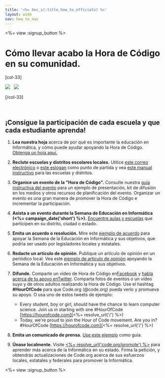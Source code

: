 ```yaml
---
title: '<%= hoc_s(:title_how_to_officials) %>'
layout: wide
nav: how_to_nav
---
```

<%= view :signup_button %>

# Cómo llevar acabo la Hora de Código en su comunidad.

[col-33]

![](/images/fit-275/highlight-obama.png)&nbsp;&nbsp;&nbsp;![](/images/fit-246/dan.jpg)

[/col-33]

<p style="clear:both">&nbsp;</p>

## ¡Consigue la participación de cada escuela y que cada estudiante aprenda!

1. **Lea nuestra hoja** acerca de por qué es importante la educación en Informática, y cómo puede ayudar apoyando la Hora de Código. [Obtenga un hoja aquí.](/files/hoc-one-pager-public-officials-2016.pdf)

2. **Reclute escuelas y distritos escolares locales.** Utilice [este correo electrónico](<%= resolve_url('/promote/resources#sample-emails') %>) o [este eslogan](<%= resolve_url('/promote/stats') %>) como punto de partida y vea [este manual instructivo](<%= resolve_url('/how-to') %>) para las escuelas y distritos.

3. **Organice un evento de la "Hora de Código".** Consulte nuestra [guía instructiva del evento](<%= resolve_url('/how-to/events') %>) para un ejemplo de presentación, kit de difusión en los medios y otros recursos de planificación del evento. Organizar un evento es una gran manera de promover la Hora de Código e incrementar la participación.

4. **Asista a un evento durante la Semana de Educación en Informática (<%= campaign_date('short') %>).** [Encuentre aulas y escuelas](<%= resolve_url('/events') %>) que participen en su distrito, ciudad o estado.

5. **Emita un acuerdo o resolución.** Mire este [ejemplo de acuerdo](<%= resolve_url('resources/proclamation') %>) para apoyar la Semana de la Educación en Informática y sus objetivos, que podría ser usado por legisladores locales y estatales.

6. **Redacte un artículo de opinión**. Publique un artículo de opinión en un periódico local. Vea este [ejemplo de artículo de opinión](<%= resolve_url('/promote/op-ed') %>) apoyando la Semana de la Educación en Informática y sus objetivos.

7. **Difunde.** Comparte un vídeo de Hora de Código en[Facebook](https://www.facebook.com/sharer/sharer.php?u=http%3A%2F%2Fhourofcode.com%2Fus) y [habla acerca de tu apoyo enTwitter](https://twitter.com/intent/tweet?url=http%3A%2F%2Fhourofcode.com&text=I%27m%20participating%20in%20this%20year%27s%20%23HourOfCode%2C%20are%20you%3F%20%40codeorg&original_referer=https%3A%2F%2Fwww.google.com%2Furl%3Fq%3Dhttps%253A%252F%252Ftwitter.com%252Fshare%253Fhashtags%253D%2526amp%253Brelated%253Dcodeorg%2526amp%253Btext%253DI%252527m%252Bparticipating%252Bin%252Bthis%252Byear%252527s%252B%252523HourOfCode%25252C%252Bare%252Byou%25253F%252B%252540codeorg%2526amp%253Burl%253Dhttp%25253A%25252F%25252Fhourofcode.com%26sa%3DD%26sntz%3D1%26usg%3DAFQjCNE1GLTUbKZfMlEh9Aj5w0iswz6PYQ&related=codeorg&hashtags=). Comparta fotos de eventos o un vídeo suyo y de otros adultos realizando la Hora de Código. Use el hashtag **#HourOfCode** para que Code.org (@code.org) pueda verlo y promueva su apoyo. O usa uno de estos tweets de ejemplo:
    
    - Every student, boy or girl, should have the chance to learn computer science. Join us in starting with one #HourOfCode [https://hourofcode.com](<%= resolve_url('/') %>)
    - Today, we're proud to join the Hour of Code movement. Are you in? #HourOfCode [https://hourofcode.com](<%= resolve_url('/') %>)   
          
        

8. **Emita un comunicado de prensa.** [Use este ejemplo](<%= resolve_url('/promote/official-press-release') %>) como guía.

9. **Únase localmente.** Visite [<%= resolve_url('code.org/promote') %>](<%= resolve_url('https://code.org/promote') %>) para aprender más acerca de la Informática en su estado. Firma la petición, y obtendrás actualizaciones de Code.org acerca de sus esfuerzos locales, estatales y federales para promover la Informática.

<%= view :signup_button %>